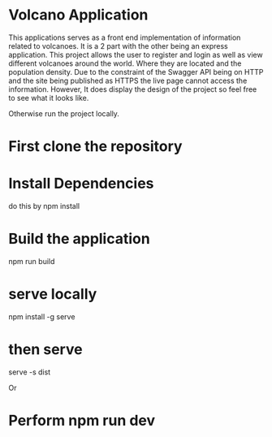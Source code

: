 # Volcano Application

This applications serves as a front end implementation of information related to volcanoes. It is a 2 part with the other being an express application. This project allows the user to register and login as well as view different volcanoes around the world. Where they are located and the population density. Due to the constraint of the Swagger API being on HTTP and the site being published as HTTPS the live page cannot access the information. However, It does display the design of the project so feel free to see what it looks like. 

Otherwise run the project locally. 
# First clone the repository 
# Install Dependencies
do this by npm install
# Build the application 
npm run build
# serve locally
npm install -g serve
# then serve 
serve -s dist


Or 
# Perform npm run dev
